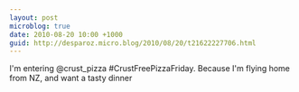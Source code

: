 ```yaml
---
layout: post
microblog: true
date: 2010-08-20 10:00 +1000
guid: http://desparoz.micro.blog/2010/08/20/t21622227706.html
---
```

I'm entering @crust_pizza #CrustFreePizzaFriday. Because I'm flying home from NZ, and want a tasty dinner
